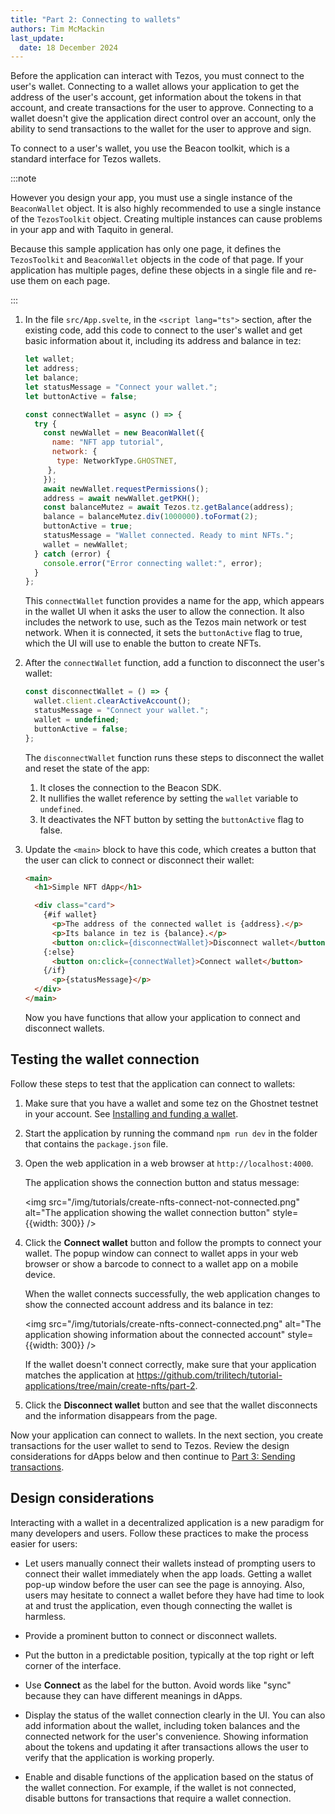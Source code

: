 ```yaml
---
title: "Part 2: Connecting to wallets"
authors: Tim McMackin
last_update:
  date: 18 December 2024
---
```


Before the application can interact with Tezos, you must connect to the user's wallet.
Connecting to a wallet allows your application to get the address of the user's account, get information about the tokens in that account, and create transactions for the user to approve.
Connecting to a wallet doesn't give the application direct control over an account, only the ability to send transactions to the wallet for the user to approve and sign.

To connect to a user's wallet, you use the Beacon toolkit, which is a standard interface for Tezos wallets.

:::note

However you design your app, you must use a single instance of the `BeaconWallet` object.
It is also highly recommended to use a single instance of the `TezosToolkit` object.
Creating multiple instances can cause problems in your app and with Taquito in general.

Because this sample application has only one page, it defines the `TezosToolkit` and `BeaconWallet` objects in the code of that page.
If your application has multiple pages, define these objects in a single file and re-use them on each page.

:::

1. In the file `src/App.svelte`, in the `<script lang="ts">` section, after the existing code, add this code to connect to the user's wallet and get basic information about it, including its address and balance in tez:

   ```javascript
   let wallet;
   let address;
   let balance;
   let statusMessage = "Connect your wallet.";
   let buttonActive = false;

   const connectWallet = async () => {
     try {
       const newWallet = new BeaconWallet({
         name: "NFT app tutorial",
         network: {
          type: NetworkType.GHOSTNET,
        },
       });
       await newWallet.requestPermissions();
       address = await newWallet.getPKH();
       const balanceMutez = await Tezos.tz.getBalance(address);
       balance = balanceMutez.div(1000000).toFormat(2);
       buttonActive = true;
       statusMessage = "Wallet connected. Ready to mint NFTs.";
       wallet = newWallet;
     } catch (error) {
       console.error("Error connecting wallet:", error);
     }
   };
   ```

   This `connectWallet` function provides a name for the app, which appears in the wallet UI when it asks the user to allow the connection.
   It also includes the network to use, such as the Tezos main network or test network.
   When it is connected, it sets the `buttonActive` flag to true, which the UI will use to enable the button to create NFTs.

1. After the `connectWallet` function, add a function to disconnect the user's wallet:

   ```javascript
   const disconnectWallet = () => {
     wallet.client.clearActiveAccount();
     statusMessage = "Connect your wallet.";
     wallet = undefined;
     buttonActive = false;
   };
   ```

   The `disconnectWallet` function runs these steps to disconnect the wallet and reset the state of the app:

   1. It closes the connection to the Beacon SDK.
   1. It nullifies the wallet reference by setting the `wallet` variable to `undefined`.
   1. It deactivates the NFT button by setting the `buttonActive` flag to false.

1. Update the `<main>` block to have this code, which creates a button that the user can click to connect or disconnect their wallet:

   ```html
   <main>
     <h1>Simple NFT dApp</h1>

     <div class="card">
       {#if wallet}
         <p>The address of the connected wallet is {address}.</p>
         <p>Its balance in tez is {balance}.</p>
         <button on:click={disconnectWallet}>Disconnect wallet</button>
       {:else}
         <button on:click={connectWallet}>Connect wallet</button>
       {/if}
         <p>{statusMessage}</p>
     </div>
   </main>
   ```

   Now you have functions that allow your application to connect and disconnect wallets.

## Testing the wallet connection

Follow these steps to test that the application can connect to wallets:

1. Make sure that you have a wallet and some tez on the Ghostnet testnet in your account.
See [Installing and funding a wallet](/developing/wallet-setup).

1. Start the application by running the command `npm run dev` in the folder that contains the `package.json` file.

1. Open the web application in a web browser at `http://localhost:4000`.

   The application shows the connection button and status message:

   <img src="/img/tutorials/create-nfts-connect-not-connected.png" alt="The application showing the wallet connection button" style={{width: 300}} />

1. Click the **Connect wallet** button and follow the prompts to connect your wallet.
The popup window can connect to wallet apps in your web browser or show a barcode to connect to a wallet app on a mobile device.

   When the wallet connects successfully, the web application changes to show the connected account address and its balance in tez:

   <img src="/img/tutorials/create-nfts-connect-connected.png" alt="The application showing information about the connected account" style={{width: 300}} />

   If the wallet doesn't connect correctly, make sure that your application matches the application at https://github.com/trilitech/tutorial-applications/tree/main/create-nfts/part-2.

1. Click the **Disconnect wallet** button and see that the wallet disconnects and the information disappears from the page.

Now your application can connect to wallets.
In the next section, you create transactions for the user wallet to send to Tezos.
Review the design considerations for dApps below and then continue to [Part 3: Sending transactions](/tutorials/create-nfts/send-transactions).

## Design considerations

Interacting with a wallet in a decentralized application is a new paradigm for many developers and users.
Follow these practices to make the process easier for users:

- Let users manually connect their wallets instead of prompting users to connect their wallet immediately when the app loads.
Getting a wallet pop-up window before the user can see the page is annoying.
Also, users may hesitate to connect a wallet before they have had time to look at and trust the application, even though connecting the wallet is harmless.

- Provide a prominent button to connect or disconnect wallets.

- Put the button in a predictable position, typically at the top right or left corner of the interface.

- Use **Connect** as the label for the button.
Avoid words like "sync" because they can have different meanings in dApps.

- Display the status of the wallet connection clearly in the UI.
You can also add information about the wallet, including token balances and the connected network for the user's convenience.
Showing information about the tokens and updating it after transactions allows the user to verify that the application is working properly.

- Enable and disable functions of the application based on the status of the wallet connection.
For example, if the wallet is not connected, disable buttons for transactions that require a wallet connection.
